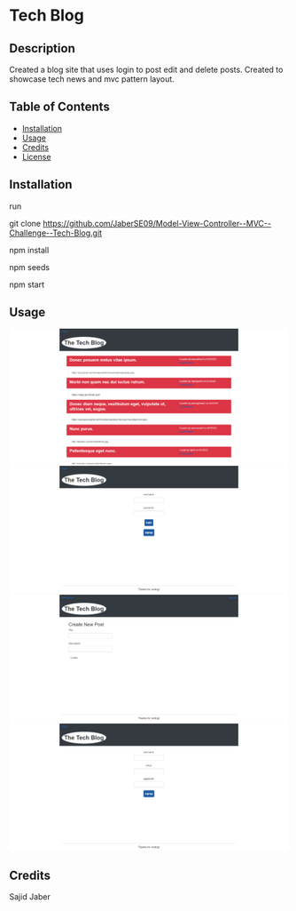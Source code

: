 # Tech Blog

## Description

Created a blog site that uses login to post edit and delete posts.
Created to showcase tech news and mvc pattern layout.

## Table of Contents

- [Installation](#installation)
- [Usage](#usage)
- [Credits](#credits)
- [License](#license)

## Installation

run

git clone https://github.com/JaberSE09/Model-View-Controller--MVC--Challenge--Tech-Blog.git 

npm install

npm seeds

npm start

## Usage

<img src="./public/images/front.png" alt="front page of the website shows the blog posts and descriptions">

<img src="./public/images/login.png" alt="login to the site or hit the sign up button for more">

<img src="./public/images/loginsite.png" alt="once in you can create a post or view the dashboard">

<img src="./public/images/signup.png" alt="Also can sign up to the blog">

## Credits

Sajid Jaber
